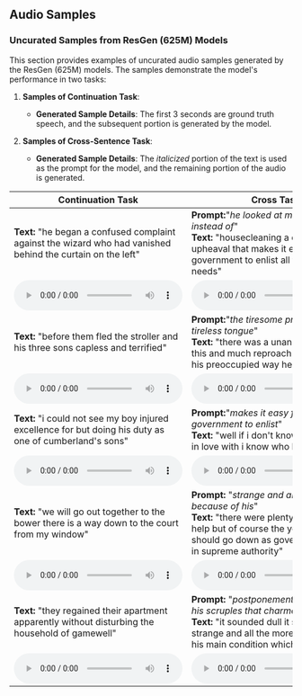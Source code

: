 ## Audio Samples
### Uncurated Samples from ResGen (625M) Models

This section provides examples of uncurated audio samples generated by the ResGen (625M) models. The samples demonstrate the model's performance in two tasks:

1. **Samples of Continuation Task**:  
   - **Generated Sample Details**: The first 3 seconds are ground truth speech, and the subsequent portion is generated by the model.

2. **Samples of Cross-Sentence Task**:  
   - **Generated Sample Details**: The *italicized* portion of the text is used as the prompt for the model, and the remaining portion of the audio is generated.



| **Continuation Task**                                                                                     | **Cross Task**                                                                                          |
|-----------------------------------------------------------------------------------------------------------|--------------------------------------------------------------------------------------------------------|
| **Text:** "he began a confused complaint against the wizard who had vanished behind the curtain on the left"                            | **Prompt:**"*he looked at me but as if instead of*"<br>**Text:** "housecleaning a domestic upheaval that makes it easy for the government to enlist all the soldiers it needs"               |
| <audio controls> <source src="audio/cont_samples/1.wav" type="audio/wav"> Your browser does not support the audio element. </audio> | <audio controls> <source src="audio/cross_samples/1.wav" type="audio/wav"> Your browser does not support the audio element. </audio> |
| **Text:** "before them fled the stroller and his three sons capless and terrified"                                                          | **Prompt:**"*the tiresome product of a tireless tongue*"<br>**Text:** "there was a unanimous groan at this and much reproach after which in his preoccupied way he explained"            |
| <audio controls> <source src="audio/cont_samples/2.wav" type="audio/wav"> Your browser does not support the audio element. </audio> | <audio controls> <source src="audio/cross_samples/2.wav" type="audio/wav"> Your browser does not support the audio element. </audio> |
| **Text:** "i could not see my boy injured excellence for but doing his duty as one of cumberland's sons"                            | **Prompt:**"*makes it easy for the government to enlist*"<br>**Text:** "well if i don't know who she was in love with i know who he was"               |
| <audio controls> <source src="audio/cont_samples/3.wav" type="audio/wav"> Your browser does not support the audio element. </audio> | <audio controls> <source src="audio/cross_samples/3.wav" type="audio/wav"> Your browser does not support the audio element. </audio> |
| **Text:** "we will go out together to the bower there is a way down to the court from my window"                                          | **Prompt:** "*strange and all the more so because of his*" <br> **Text:** "there were plenty of people to help but of course the young lady who should go down as governess would be in supreme authority"           |
| <audio controls> <source src="audio/cont_samples/4.wav" type="audio/wav"> Your browser does not support the audio element. </audio> | <audio controls> <source src="audio/cross_samples/4.wav" type="audio/wav"> Your browser does not support the audio element. </audio> |
| **Text:** "they regained their apartment apparently without disturbing the household of gamewell"                           | **Prompt:** "*postponement but it was just his scruples that charmed*"<br>**Text:** "it sounded dull it sounded strange and all the more so because of his main condition which was"               |
| <audio controls> <source src="audio/cont_samples/5.wav" type="audio/wav"> Your browser does not support the audio element. </audio> | <audio controls> <source src="audio/cross_samples/5.wav" type="audio/wav"> Your browser does not support the audio element. </audio> |